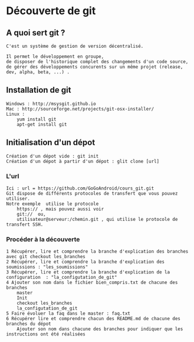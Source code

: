 # Découverte de git

## A quoi sert git ?
	C'est un système de gestion de version décentralisé.
	
	Il permet le développement en groupe,
	de disposer de l'historique complet des changements d'un code source,
	de gérer des développements concurents sur un même projet (release, dev, alpha, beta, ...) .
	

## Installation de git

	Windows : http://msysgit.github.io
	Mac : http://sourceforge.net/projects/git-osx-installer/
	Linux : 
		yum install git
		apt-get install git
		
	
## Initialisation d'un dépot

	Création d'un dépot vide : git init
	Création d'un dépot à partir d'un dépot : glit clone [url]
	
### L'url
	Ici : url = https://github.com/GoGoAndroid/cours_git.git
	Git dispose de différents protocoles de transfert que vous pouvez utiliser. 
	Notre exemple  utilise le protocole 
		https:// , mais pouvez aussi voir
		git://  ou,
		utilisateur@serveur:/chemin.git , qui utilise le protocole de transfert SSH.
		

### Procéder à la découverte

	1 Récupérer, lire et comprendre la branche d'explication des branches avec git checkout les_branches
	2 Récupérer, lire et comprendre la branche d'explication des soumissions : "les_soumissions"
	3 Récupérer, lire et comprendre la branche d'explication de la configuration  : "la_configutation_de_git"
	4 Ajouter son nom dans le fichier bien_compris.txt de chacune des branches
		master
		Init
		checkout les_branches
		la_configutation_de_git
	5 Faire évoluer la faq dans le master : faq.txt
	6 Récupérer lire et comprendre chacun des README.md de chacune des branches du dépot
		Ajouter son nom dans chacune des branches pour indiquer que les instructions ont été réalisées
		
	
	
	
	
